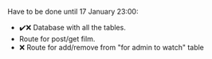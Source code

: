 Have to be done until 17 January 23:00:

+ ✔️❌ Database with all the tables.
+ Route for post/get film.
+ ❌ Route for add/remove from "for admin to watch" table